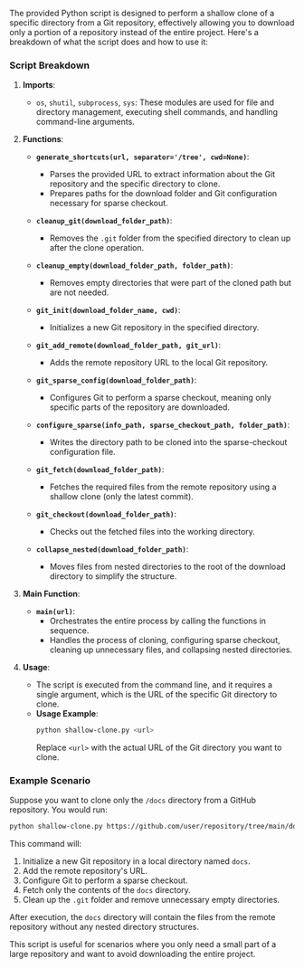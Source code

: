 The provided Python script is designed to perform a shallow clone of a specific directory from a Git repository, effectively allowing you to download only a portion of a repository instead of the entire project. Here's a breakdown of what the script does and how to use it:

### Script Breakdown
1. **Imports**:
   - `os`, `shutil`, `subprocess`, `sys`: These modules are used for file and directory management, executing shell commands, and handling command-line arguments.

2. **Functions**:
   - **`generate_shortcuts(url, separator='/tree', cwd=None)`**:
     - Parses the provided URL to extract information about the Git repository and the specific directory to clone.
     - Prepares paths for the download folder and Git configuration necessary for sparse checkout.

   - **`cleanup_git(download_folder_path)`**:
     - Removes the `.git` folder from the specified directory to clean up after the clone operation.

   - **`cleanup_empty(download_folder_path, folder_path)`**:
     - Removes empty directories that were part of the cloned path but are not needed.

   - **`git_init(download_folder_name, cwd)`**:
     - Initializes a new Git repository in the specified directory.

   - **`git_add_remote(download_folder_path, git_url)`**:
     - Adds the remote repository URL to the local Git repository.

   - **`git_sparse_config(download_folder_path)`**:
     - Configures Git to perform a sparse checkout, meaning only specific parts of the repository are downloaded.

   - **`configure_sparse(info_path, sparse_checkout_path, folder_path)`**:
     - Writes the directory path to be cloned into the sparse-checkout configuration file.

   - **`git_fetch(download_folder_path)`**:
     - Fetches the required files from the remote repository using a shallow clone (only the latest commit).

   - **`git_checkout(download_folder_path)`**:
     - Checks out the fetched files into the working directory.

   - **`collapse_nested(download_folder_path)`**:
     - Moves files from nested directories to the root of the download directory to simplify the structure.

3. **Main Function**:
   - **`main(url)`**:
     - Orchestrates the entire process by calling the functions in sequence.
     - Handles the process of cloning, configuring sparse checkout, cleaning up unnecessary files, and collapsing nested directories.

4. **Usage**:
   - The script is executed from the command line, and it requires a single argument, which is the URL of the specific Git directory to clone.
   - **Usage Example**:
     ```bash
     python shallow-clone.py <url>
     ```
     Replace `<url>` with the actual URL of the Git directory you want to clone.

### Example Scenario
Suppose you want to clone only the `/docs` directory from a GitHub repository. You would run:
```bash
python shallow-clone.py https://github.com/user/repository/tree/main/docs
```
This command will:
1. Initialize a new Git repository in a local directory named `docs`.
2. Add the remote repository's URL.
3. Configure Git to perform a sparse checkout.
4. Fetch only the contents of the `docs` directory.
5. Clean up the `.git` folder and remove unnecessary empty directories.

After execution, the `docs` directory will contain the files from the remote repository without any nested directory structures.

This script is useful for scenarios where you only need a small part of a large repository and want to avoid downloading the entire project.
